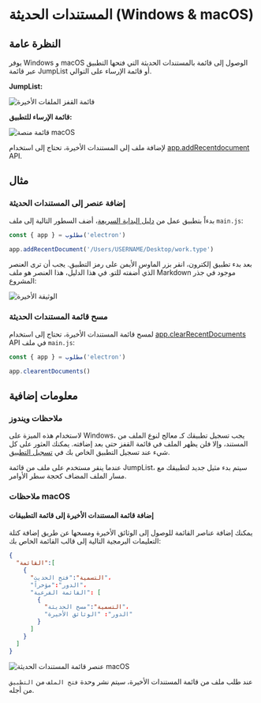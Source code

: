 # المستندات الحديثة (Windows & macOS)

## النظرة عامة

يوفر Windows و macOS الوصول إلى قائمة بالمستندات الحديثة التي فتحها التطبيق عبر قائمة JumpList أو قائمة الإرساء على التوالي.

__JumpList:__

![قائمة القفز الملفات الأخيرة](https://cloud.githubusercontent.com/assets/2289/23446924/11a27b98-fdfc-11e6-8485-cc3b1e86b80a.png)

__قائمة الإرساء للتطبيق:__

![قائمة منصة macOS](https://cloud.githubusercontent.com/assets/639601/5069610/2aa80758-6e97-11e4-8cfb-c1a414a10774.png)

لإضافة ملف إلى المستندات الأخيرة، تحتاج إلى استخدام [app.addRecentdocument](../api/app.md#appaddrecentdocumentpath-macos-windows) API.

## مثال

### إضافة عنصر إلى المستندات الحديثة

بدءاً بتطبيق عمل من [دليل البداية السريعة](quick-start.md)، أضف السطور التالية إلى ملف `main.js`:

```javascript fiddle='docs/fiddles/features/recent-documents'
const { app } = مطلوب('electron')

app.addRecentDocument('/Users/USERNAME/Desktop/work.type')
```

بعد بدء تطبيق إلكترون، انقر بزر الماوس الأيمن على رمز التطبيق. يجب أن ترى العنصر الذي أضفته للتو. في هذا الدليل، هذا العنصر هو ملف Markdown موجود في جذر المشروع:

![الوثيقة الأخيرة](../images/recent-documents.png)

### مسح قائمة المستندات الحديثة

لمسح قائمة المستندات الأخيرة، تحتاج إلى استخدام [app.clearRecentDocuments](../api/app.md#appclearrecentdocuments-macos-windows) API في ملف `main.js`:

```javascript
const { app } = مطلوب('electron')

app.clearentDocuments()
```

## معلومات إضافية

### ملاحظات ويندوز

لاستخدام هذه الميزة على Windows، يجب تسجيل تطبيقك كـ معالج لنوع الملف من المستند، وإلا فلن يظهر الملف في قائمة القفز حتى بعد إضافته. يمكنك العثور على كل شيء عند تسجيل التطبيق الخاص بك في [تسجيل التطبيق](https://msdn.microsoft.com/en-us/library/cc144104(VS.85).aspx).

عندما ينقر مستخدم على ملف من قائمة JumpList، سيتم بدء مثيل جديد لتطبيقك مع مسار الملف المضاف كحجة سطر الأوامر.

### ملاحظات macOS

#### إضافة قائمة المستندات الأخيرة إلى قائمة التطبيقات

يمكنك إضافة عناصر القائمة للوصول إلى الوثائق الأخيرة ومسحها عن طريق إضافة كتلة التعليمات البرمجية التالية إلى قالب القائمة الخاص بك:

```json
{
  "القائمة":[
    {
      "التسمية":"فتح الحديث"،
      "الدور":"مؤخراً"،
      "القائمة الفرعية": [
        {
          "التسمية":"مسح الحديثة"،
          "الدور": "الوثائق الأخيرة"
        }
      ]
    }
  ]
}
```

![عنصر قائمة المستندات الحديثة macOS](https://user-images.githubusercontent.com/3168941/33003655-ea601c3a-cd70-11e7-97fa-7c062149cfb1.png)

عند طلب ملف من قائمة المستندات الأخيرة، سيتم نشر وحدة `فتح الملف` من `التطبيق` من أجله.
